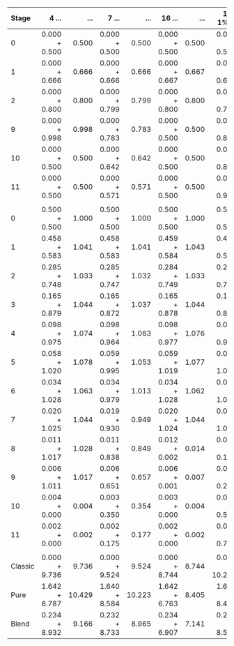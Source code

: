 |Stage|4 ...|...|7 ...|...|16 ...|...|16 / 1% ...|...|Uneven 4 ...|...|
|:--|----:|--:|----:|--:|----:|--:|----:|--:|----:|--:|
|0|0.000 + 0.500|0.500|0.000 + 0.500|0.500|0.000 + 0.500|0.500|0.000 + 0.500|0.500|0.000 + 0.500|0.500|
|1|0.000 + 0.666|0.666|0.000 + 0.666|0.666|0.000 + 0.667|0.667|0.000 + 0.667|0.667|0.000 + 0.667|0.667|
|2|0.000 + 0.800|0.800|0.000 + 0.799|0.799|0.000 + 0.800|0.800|0.000 + 0.799|0.799|0.000 + 0.800|0.800|
|9|0.000 + 0.998|0.998|0.000 + 0.783|0.783|0.000 + 0.500|0.500|0.000 + 0.869|0.869|0.000 + 0.851|0.851|
|10|0.000 + 0.500|0.500|0.000 + 0.642|0.642|0.000 + 0.500|0.500|0.000 + 0.897|0.897|0.000 + 0.968|0.968|
|11|0.000 + 0.500|0.500|0.000 + 0.571|0.571|0.000 + 0.500|0.500|0.000 + 0.948|0.948|0.000 + 0.704|0.704|
||||||||
|0|0.500 + 0.500|1.000|0.500 + 0.500|1.000|0.500 + 0.500|1.000|0.500 + 0.500|1.000|0.500 + 0.500|1.000|
|1|0.458 + 0.583|1.041|0.458 + 0.583|1.041|0.459 + 0.584|1.043|0.458 + 0.584|1.042|0.458 + 0.584|1.042|
|2|0.285 + 0.748|1.033|0.285 + 0.747|1.032|0.284 + 0.749|1.033|0.284 + 0.746|1.031|0.285 + 0.747|1.032|
|3|0.165 + 0.879|1.044|0.165 + 0.872|1.037|0.165 + 0.878|1.044|0.166 + 0.879|1.045|0.165 + 0.874|1.039|
|4|0.098 + 0.975|1.074|0.098 + 0.964|1.063|0.098 + 0.977|1.076|0.098 + 0.978|1.076|0.099 + 0.969|1.067|
|5|0.058 + 1.020|1.078|0.059 + 0.995|1.053|0.059 + 1.019|1.077|0.059 + 1.020|1.079|0.059 + 1.013|1.072|
|6|0.034 + 1.028|1.063|0.034 + 0.979|1.013|0.034 + 1.028|1.062|0.034 + 1.028|1.062|0.034 + 1.001|1.035|
|7|0.020 + 1.025|1.044|0.019 + 0.930|0.949|0.020 + 1.024|1.044|0.020 + 1.024|1.044|0.019 + 0.965|0.984|
|8|0.011 + 1.017|1.028|0.011 + 0.838|0.849|0.012 + 0.002|0.014|0.011 + 0.126|0.137|0.011 + 0.913|0.924|
|9|0.006 + 1.011|1.017|0.006 + 0.651|0.657|0.006 + 0.001|0.007|0.006 + 0.275|0.282|0.006 + 0.864|0.870|
|10|0.004 + 0.000|0.004|0.003 + 0.350|0.354|0.003 + 0.000|0.004|0.005 + 0.520|0.525|0.003 + 0.754|0.758|
|11|0.002 + 0.000|0.002|0.002 + 0.175|0.177|0.002 + 0.000|0.002|0.004 + 0.748|0.752|0.002 + 0.364|0.366|
||||||||
|Classic|0.000 + 9.736|9.736|0.000 + 9.524|9.524|0.000 + 8.744|8.744|0.000 + 10.256|10.256|0.000 + 10.119|10.119|
|Pure|1.642 + 8.787|10.429|1.640 + 8.584|10.223|1.642 + 6.763|8.405|1.645 + 8.429|10.074|1.641 + 9.548|11.189|
|Blend|0.234 + 8.932|9.166|0.232 + 8.733|8.965|0.234 + 6.907|7.141|0.237 + 8.574|8.811|0.233 + 9.696|9.929|
